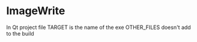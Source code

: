 # ImageWrite

In Qt project file TARGET is the name of the exe OTHER_FILES doesn't add to the build
